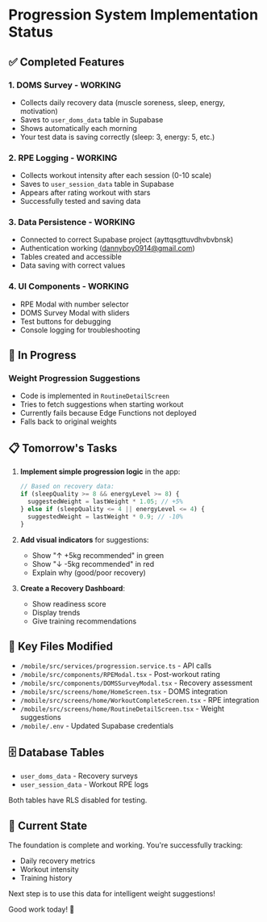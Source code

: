 # Progression System Implementation Status

## ✅ Completed Features

### 1. **DOMS Survey** - WORKING
- Collects daily recovery data (muscle soreness, sleep, energy, motivation)
- Saves to `user_doms_data` table in Supabase
- Shows automatically each morning
- Your test data is saving correctly (sleep: 3, energy: 5, etc.)

### 2. **RPE Logging** - WORKING
- Collects workout intensity after each session (0-10 scale)
- Saves to `user_session_data` table in Supabase
- Appears after rating workout with stars
- Successfully tested and saving data

### 3. **Data Persistence** - WORKING
- Connected to correct Supabase project (ayttqsgttuvdhvbvbnsk)
- Authentication working (dannyboy0914@gmail.com)
- Tables created and accessible
- Data saving with correct values

### 4. **UI Components** - WORKING
- RPE Modal with number selector
- DOMS Survey Modal with sliders
- Test buttons for debugging
- Console logging for troubleshooting

## 🔄 In Progress

### Weight Progression Suggestions
- Code is implemented in `RoutineDetailScreen`
- Tries to fetch suggestions when starting workout
- Currently fails because Edge Functions not deployed
- Falls back to original weights

## 📋 Tomorrow's Tasks

1. **Implement simple progression logic** in the app:
   ```javascript
   // Based on recovery data:
   if (sleepQuality >= 8 && energyLevel >= 8) {
     suggestedWeight = lastWeight * 1.05; // +5%
   } else if (sleepQuality <= 4 || energyLevel <= 4) {
     suggestedWeight = lastWeight * 0.9; // -10%
   }
   ```

2. **Add visual indicators** for suggestions:
   - Show "↑ +5kg recommended" in green
   - Show "↓ -5kg recommended" in red
   - Explain why (good/poor recovery)

3. **Create a Recovery Dashboard**:
   - Show readiness score
   - Display trends
   - Give training recommendations

## 🔑 Key Files Modified

- `/mobile/src/services/progression.service.ts` - API calls
- `/mobile/src/components/RPEModal.tsx` - Post-workout rating
- `/mobile/src/components/DOMSSurveyModal.tsx` - Recovery assessment
- `/mobile/src/screens/home/HomeScreen.tsx` - DOMS integration
- `/mobile/src/screens/home/WorkoutCompleteScreen.tsx` - RPE integration
- `/mobile/src/screens/home/RoutineDetailScreen.tsx` - Weight suggestions
- `/mobile/.env` - Updated Supabase credentials

## 🗄️ Database Tables

- `user_doms_data` - Recovery surveys
- `user_session_data` - Workout RPE logs

Both tables have RLS disabled for testing.

## 🎯 Current State

The foundation is complete and working. You're successfully tracking:
- Daily recovery metrics
- Workout intensity
- Training history

Next step is to use this data for intelligent weight suggestions!

Good work today! 💪